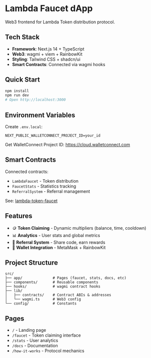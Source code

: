 # Lambda Faucet dApp

Web3 frontend for Lambda Token distribution protocol.

## Tech Stack

- **Framework**: Next.js 14 + TypeScript
- **Web3**: wagmi + viem + RainbowKit
- **Styling**: Tailwind CSS + shadcn/ui
- **Smart Contracts**: Connected via wagmi hooks

## Quick Start

```bash
npm install
npm run dev
# Open http://localhost:3000
```

## Environment Variables

Create `.env.local`:
```
NEXT_PUBLIC_WALLETCONNECT_PROJECT_ID=your_id
```

Get WalletConnect Project ID: https://cloud.walletconnect.com

## Smart Contracts

Connected contracts:
- `LambdaFaucet` - Token distribution
- `FaucetStats` - Statistics tracking
- `ReferralSystem` - Referral management

See: [lambda-token-faucet](https://github.com/lambda0x63/lambda-token-faucet)

## Features

- 🪙 **Token Claiming** - Dynamic multipliers (balance, time, cooldown)
- 📊 **Analytics** - User stats and global metrics
- 🔗 **Referral System** - Share code, earn rewards
- 💼 **Wallet Integration** - MetaMask + RainbowKit

## Project Structure

```
src/
├── app/              # Pages (faucet, stats, docs, etc)
├── components/       # Reusable components
├── hooks/            # wagmi contract hooks
├── lib/
│   ├── contracts/    # Contract ABIs & addresses
│   └── wagmi.ts      # Web3 config
└── config/           # Constants
```

## Pages

- `/` - Landing page
- `/faucet` - Token claiming interface
- `/stats` - User analytics
- `/docs` - Documentation
- `/how-it-works` - Protocol mechanics
